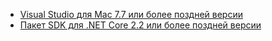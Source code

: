* [Visual Studio для Mac 7.7 или более поздней версии](https://visualstudio.microsoft.com/downloads/)
* [Пакет SDK для .NET Core 2.2 или более поздней версии](https://www.microsoft.com/net/download/all)